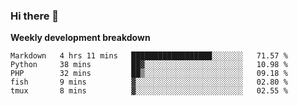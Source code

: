 ### Hi there 👋


**Weekly development breakdown**

<!--START_SECTION:waka-->
```text
Markdown   4 hrs 11 mins   ██████████████████░░░░░░░   71.57 % 
Python     38 mins         ██▓░░░░░░░░░░░░░░░░░░░░░░   10.98 % 
PHP        32 mins         ██▒░░░░░░░░░░░░░░░░░░░░░░   09.18 % 
fish       9 mins          ▓░░░░░░░░░░░░░░░░░░░░░░░░   02.80 % 
tmux       8 mins          ▓░░░░░░░░░░░░░░░░░░░░░░░░   02.55 % 
```
<!--END_SECTION:waka-->
